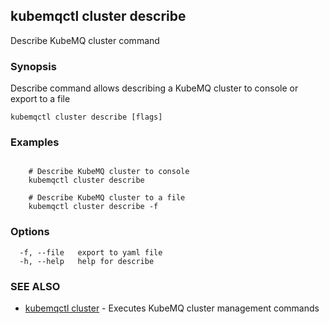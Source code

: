 ## kubemqctl cluster describe

Describe KubeMQ cluster command

### Synopsis

Describe command allows describing a KubeMQ cluster to console or export to a file

```
kubemqctl cluster describe [flags]
```

### Examples

```

 	# Describe KubeMQ cluster to console
	kubemqctl cluster describe

	# Describe KubeMQ cluster to a file
	kubemqctl cluster describe -f

```

### Options

```
  -f, --file   export to yaml file
  -h, --help   help for describe
```

### SEE ALSO

* [kubemqctl cluster](kubemqctl_cluster.md)	 - Executes KubeMQ cluster management commands


